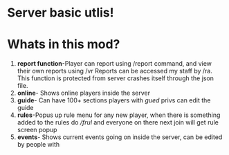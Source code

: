 # Server basic utlis!

# Whats in this mod?
1. **report function**-Player can report using /report command, and view their own reports using /vr Reports can be accessed my staff by /ra.
This function is protected from server crashes itself through the json file.
2. **online**- Shows online players inside the server
3. **guide**- Can have 100+ sections players with *gued* privs can edit the guide
4. **rules**-Popus up rule menu for any new player, when there is something added to the rules do */frul* and everyone on there next join will get rule screen popup
5. **events**- Shows current events going on inside the server, can be edited by people with
